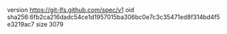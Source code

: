 version https://git-lfs.github.com/spec/v1
oid sha256:6fb2ca216dadc54ce1d1957015ba306bc0e7c3c35471ed8f314bd4f5e3219ac7
size 3079
